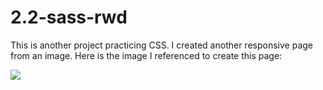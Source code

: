 # 2.2-sass-rwd

This is another project practicing CSS. I created another responsive page from an image. Here is the image I referenced to create this page:

![](https://github.com/TIY-GVL-FEE-2015-August/assignments/raw/master/2.2-sass-rwd/assets/powell_peralta.jpg)
